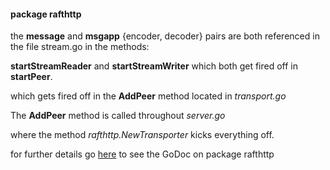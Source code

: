 
#### package rafthttp

the **message** and **msgapp** {encoder, decoder} pairs are both referenced
in the file stream.go in the methods:

**startStreamReader** and **startStreamWriter** which both get fired off in **startPeer**.

which gets fired off in the **AddPeer** method located in *transport.go*

The **AddPeer** method is called throughout *server.go*

where the method *rafthttp.NewTransporter* kicks everything off.

for further details go
[here](http://godoc.org/github.com/coreos/etcd/rafthttp)
to see the GoDoc on package rafthttp
